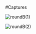 #Captures

![roundB(1)](https://user-images.githubusercontent.com/73619282/152706017-0bdfa5ee-6cec-4f57-9595-7a3551c0354f.jpg)

![roundB(2)](https://user-images.githubusercontent.com/73619282/152706025-150e712c-fa36-4464-988c-61955da3903f.jpg)
